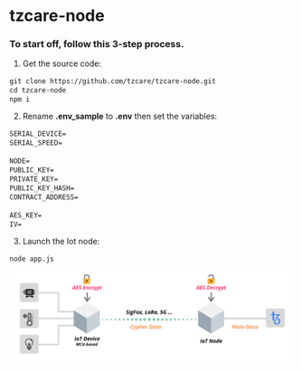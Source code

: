 # tzcare-node

### To start off, follow this 3-step process.

1. Get the source code:

```
git clone https://github.com/tzcare/tzcare-node.git
cd tzcare-node
npm i
```

2. Rename  **.env_sample** to  **.env** then set the variables:

```
SERIAL_DEVICE=
SERIAL_SPEED=

NODE=
PUBLIC_KEY=
PRIVATE_KEY=
PUBLIC_KEY_HASH=
CONTRACT_ADDRESS=

AES_KEY=
IV=
```

3. Launch the Iot node:

```
node app.js
```

![Device Alert](https://github.com/tzcare/tzcare-node/blob/master/device-alert.png)
